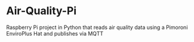 # Air-Quality-Pi
Raspberry Pi project in Python that reads air quality data using a Pimoroni EnviroPlus Hat and publishes via MQTT
